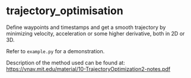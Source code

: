 # trajectory_optimisation
Define waypoints and timestamps and get a smooth trajectory by minimizing velocity, acceleration or some higher derivative, both in 2D or 3D.

Refer to `example.py` for a demonstration.

Description of the method used can be found at: https://vnav.mit.edu/material/10-TrajectoryOptimization2-notes.pdf
